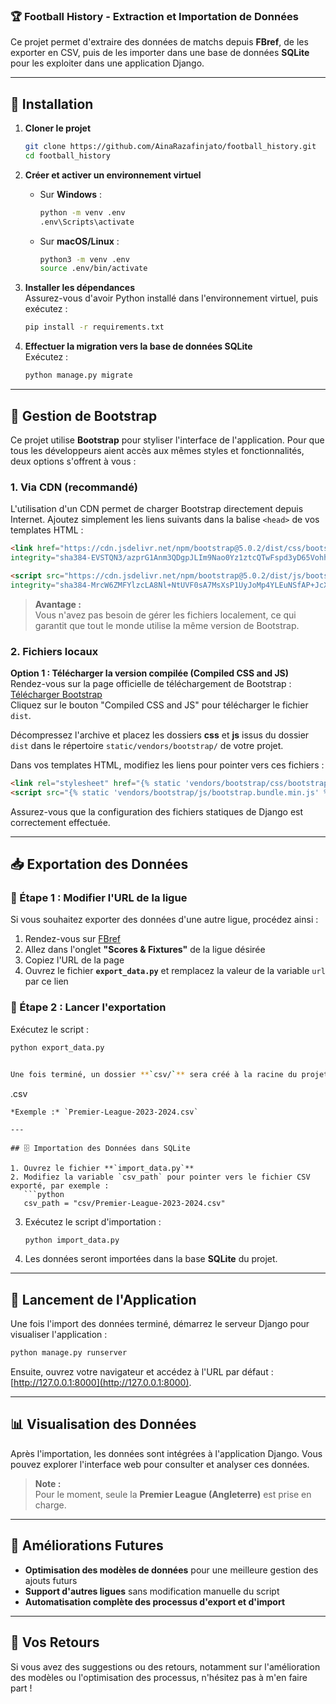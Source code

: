 ### 🏆 **Football History - Extraction et Importation de Données**

Ce projet permet d'extraire des données de matchs depuis **FBref**, de les exporter en CSV, puis de les importer dans une base de données **SQLite** pour les exploiter dans une application Django.

---

## 🚀 Installation

1. **Cloner le projet**  
   ```bash
   git clone https://github.com/AinaRazafinjato/football_history.git
   cd football_history
   ``` 

2. **Créer et activer un environnement virtuel**  
   - Sur **Windows** :  
     ```bash
     python -m venv .env
     .env\Scripts\activate
     ```  
   - Sur **macOS/Linux** :  
     ```bash
     python3 -m venv .env
     source .env/bin/activate
     ```

3. **Installer les dépendances**  
   Assurez-vous d'avoir Python installé dans l'environnement virtuel, puis exécutez :  
   ```bash
   pip install -r requirements.txt
   ```

4. **Effectuer la migration vers la base de données SQLite**  
   Exécutez :  
   ```bash
   python manage.py migrate
   ```

---

## 📌 Gestion de Bootstrap

Ce projet utilise **Bootstrap** pour styliser l'interface de l'application. Pour que tous les développeurs aient accès aux mêmes styles et fonctionnalités, deux options s'offrent à vous :

### **1. Via CDN (recommandé)**

L'utilisation d'un CDN permet de charger Bootstrap directement depuis Internet. Ajoutez simplement les liens suivants dans la balise `<head>` de vos templates HTML :

```html
<link href="https://cdn.jsdelivr.net/npm/bootstrap@5.0.2/dist/css/bootstrap.min.css" rel="stylesheet" 
integrity="sha384-EVSTQN3/azprG1Anm3QDgpJLIm9Nao0Yz1ztcQTwFspd3yD65VohhpuuCOmLASjC" crossorigin="anonymous">

<script src="https://cdn.jsdelivr.net/npm/bootstrap@5.0.2/dist/js/bootstrap.bundle.min.js" 
integrity="sha384-MrcW6ZMFYlzcLA8Nl+NtUVF0sA7MsXsP1UyJoMp4YLEuNSfAP+JcXn/tWtIaxVXM" crossorigin="anonymous"></script>
```

> **Avantage :**  
> Vous n'avez pas besoin de gérer les fichiers localement, ce qui garantit que tout le monde utilise la même version de Bootstrap.

### **2. Fichiers locaux**

**Option 1 : Télécharger la version compilée (Compiled CSS and JS)**  
Rendez-vous sur la page officielle de téléchargement de Bootstrap :  
[Télécharger Bootstrap](https://getbootstrap.com/docs/5.3/getting-started/download/)  
Cliquez sur le bouton "Compiled CSS and JS" pour télécharger le fichier `dist`.

Décompressez l'archive et placez les dossiers **css** et **js** issus du dossier `dist` dans le répertoire `static/vendors/bootstrap/` de votre projet.

Dans vos templates HTML, modifiez les liens pour pointer vers ces fichiers :

```html
<link rel="stylesheet" href="{% static 'vendors/bootstrap/css/bootstrap.min.css' %}">
<script src="{% static 'vendors/bootstrap/js/bootstrap.bundle.min.js' %}"></script>
```

Assurez-vous que la configuration des fichiers statiques de Django est correctement effectuée.

---

## 📥 Exportation des Données

### 🔹 Étape 1 : Modifier l'URL de la ligue  
Si vous souhaitez exporter des données d'une autre ligue, procédez ainsi :  
1. Rendez-vous sur [FBref](https://fbref.com/en/)  
2. Allez dans l'onglet **"Scores & Fixtures"** de la ligue désirée  
3. Copiez l'URL de la page  
4. Ouvrez le fichier **`export_data.py`** et remplacez la valeur de la variable `url` par ce lien  

### 🔹 Étape 2 : Lancer l'exportation  
Exécutez le script :  
```bash
python export_data.py


Une fois terminé, un dossier **`csv/`** sera créé à la racine du projet. Le fichier exporté sera nommé selon le format suivant :  
```
<league><season>.csv
```
*Exemple :* `Premier-League-2023-2024.csv`

---

## 🗄 Importation des Données dans SQLite

1. Ouvrez le fichier **`import_data.py`**  
2. Modifiez la variable `csv_path` pour pointer vers le fichier CSV exporté, par exemple :  
   ```python
   csv_path = "csv/Premier-League-2023-2024.csv"
   ```
3. Exécutez le script d'importation :  
   ```bash
   python import_data.py
   ```
4. Les données seront importées dans la base **SQLite** du projet.

---

## 🚀 Lancement de l'Application

Une fois l'import des données terminé, démarrez le serveur Django pour visualiser l'application :  
```bash
python manage.py runserver
```
Ensuite, ouvrez votre navigateur et accédez à l'URL par défaut : [http://127.0.0.1:8000](http://127.0.0.1:8000).

---

## 📊 Visualisation des Données

Après l'importation, les données sont intégrées à l'application Django. Vous pouvez explorer l'interface web pour consulter et analyser ces données.

> **Note :**  
> Pour le moment, seule la **Premier League (Angleterre)** est prise en charge.

---

## 🔧 Améliorations Futures

- **Optimisation des modèles de données** pour une meilleure gestion des ajouts futurs  
- **Support d'autres ligues** sans modification manuelle du script  
- **Automatisation complète des processus d'export et d'import**

---

## 📩 Vos Retours

Si vous avez des suggestions ou des retours, notamment sur l'amélioration des modèles ou l'optimisation des processus, n'hésitez pas à m'en faire part !
